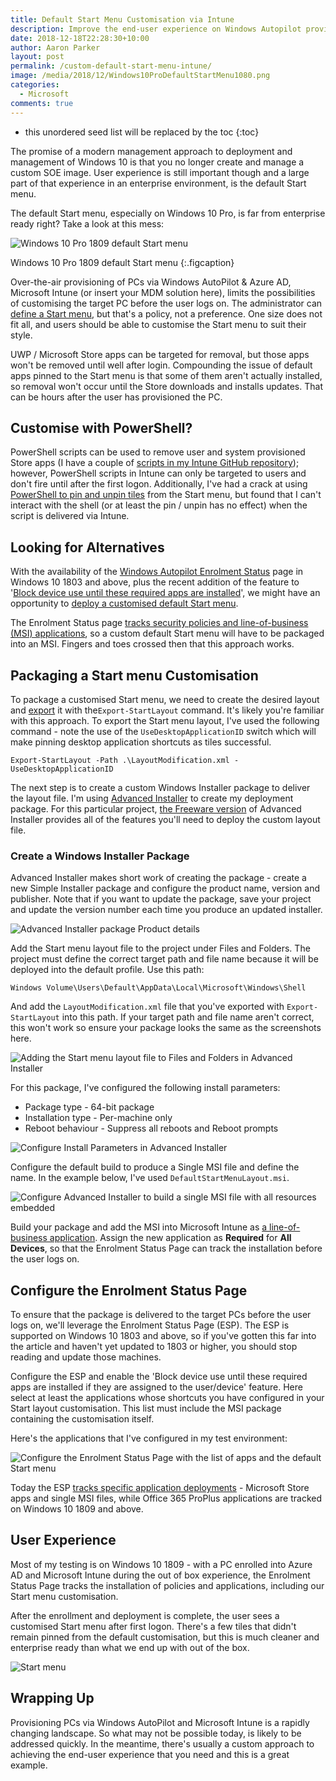 ```yaml
---
title: Default Start Menu Customisation via Intune
description: Improve the end-user experience on Windows Autopilot provisioned, and Microsoft Intune managed Windows PCs.
date: 2018-12-18T22:28:30+10:00
author: Aaron Parker
layout: post
permalink: /custom-default-start-menu-intune/
image: /media/2018/12/Windows10ProDefaultStartMenu1080.png
categories:
  - Microsoft
comments: true
---
```

* this unordered seed list will be replaced by the toc
{:toc}

The promise of a modern management approach to deployment and management of Windows 10 is that you no longer create and manage a custom SOE image. User experience is still important though and a large part of that experience in an enterprise environment, is the default Start menu.

The default Start menu, especially on Windows 10 Pro, is far from enterprise ready right? Take a look at this mess:

![Windows 10 Pro 1809 default Start menu]({{site.baseurl}}/media/2018/12/StartMenu.png)

Windows 10 Pro 1809 default Start menu
{:.figcaption}

Over-the-air provisioning of PCs via Windows AutoPilot & Azure AD, Microsoft Intune (or insert your MDM solution here), limits the possibilities of customising the target PC before the user logs on. The administrator can [define a Start menu](https://docs.microsoft.com/en-us/windows/configuration/customize-windows-10-start-screens-by-using-mobile-device-management), but that's a policy, not a preference. One size does not fit all, and users should be able to customise the Start menu to suit their style.

UWP / Microsoft Store apps can be targeted for removal, but those apps won't be removed until well after login. Compounding the issue of default apps pinned to the Start menu is that some of them aren't actually installed, so removal won't occur until the Store downloads and installs updates. That can be hours after the user has provisioned the PC.

## Customise with PowerShell?

PowerShell scripts can be used to remove user and system provisioned Store apps (I have a couple of [scripts in my Intune GitHub repository](https://github.com/aaronparker/Intune/tree/master/Appx-Apps)); however, PowerShell scripts in Intune can only be targeted to users and don't fire until after the first logon. Additionally, I've had a crack at using [PowerShell to pin and unpin tiles](https://github.com/aaronparker/Intune/blob/master/Start-Menu/PinStartMenuTile.ps1) from the Start menu, but found that I can't interact with the shell (or at least the pin / unpin has no effect) when the script is delivered via Intune.

## Looking for Alternatives

With the availability of the [Windows Autopilot Enrolment Status](https://docs.microsoft.com/en-us/windows/deployment/windows-autopilot/enrollment-status) page in Windows 10 1803 and above, plus the recent addition of the feature to '[Block device use until these required apps are installed](https://docs.microsoft.com/en-us/intune/windows-enrollment-status#block-access-to-a-device-until-a-specific-application-is-installed)', we might have an opportunity to [deploy a customised default Start menu](https://docs.microsoft.com/en-us/windows/configuration/customize-and-export-start-layout).

The Enrolment Status page [tracks security policies and line-of-business (MSI) applications](https://docs.microsoft.com/en-us/intune/windows-enrollment-status#enrollment-status-page-tracking-information), so a custom default Start menu will have to be packaged into an MSI. Fingers and toes crossed then that this approach works.

## Packaging a Start menu Customisation

To package a customised Start menu, we need to create the desired layout and [export](https://docs.microsoft.com/en-us/powershell/module/startlayout/export-startlayout?view=win10-ps) it with the`Export-StartLayout` command. It's likely you're familiar with this approach. To export the Start menu layout, I've used the following command - note the use of the `UseDesktopApplicationID` switch which will make pinning desktop application shortcuts as tiles successful.

`Export-StartLayout -Path .\LayoutModification.xml -UseDesktopApplicationID`

The next step is to create a custom Windows Installer package to deliver the layout file. I'm using [Advanced Installer](https://www.advancedinstaller.com/) to create my deployment package. For this particular project, [the Freeware version](https://www.advancedinstaller.com/top-freeware-features.html) of Advanced Installer provides all of the features you'll need to deploy the custom layout file.

### Create a Windows Installer Package

Advanced Installer makes short work of creating the package - create a new Simple Installer package and configure the product name, version and publisher. Note that if you want to update the package, save your project and update the version number each time you produce an updated installer.

![Advanced Installer package Product details]({{site.baseurl}}/media/2018/12/AdvancedInstaller01-ProductDetails.png)

Add the Start menu layout file to the project under Files and Folders. The project must define the correct target path and file name because it will be deployed into the default profile. Use this path:

`Windows Volume\Users\Default\AppData\Local\Microsoft\Windows\Shell`

And add the `LayoutModification.xml` file that you've exported with `Export-StartLayout` into this path. If your target path and file name aren't correct, this won't work so ensure your package looks the same as the screenshots here.

![Adding the Start menu layout file to Files and Folders in Advanced Installer]({{site.baseurl}}/media/2018/12/AdvancedInstaller02-FilesFolders.png)

For this package, I've configured the following install parameters:

* Package type - 64-bit package
* Installation type - Per-machine only
* Reboot behaviour - Suppress all reboots and Reboot prompts

![Configure Install Parameters in Advanced Installer]({{site.baseurl}}/media/2018/12/AdvancedInstaller02a-InstallParameters.png)

Configure the default build to produce a Single MSI file and define the name. In the example below, I've used `DefaultStartMenuLayout.msi`.

![Configure Advanced Installer to build a single MSI file with all resources embedded]({{site.baseurl}}/media/2018/12/AdvancedInstaller03-Builds.png)

Build your package and add the MSI into Microsoft Intune as [a line-of-business application](https://docs.microsoft.com/en-us/intune/lob-apps-windows). Assign the new application as **Required** for **All Devices**, so that the Enrolment Status Page can track the installation before the user logs on.

## Configure the Enrolment Status Page

To ensure that the package is delivered to the target PCs before the user logs on, we'll leverage the Enrolment Status Page (ESP). The ESP is supported on Windows 10 1803 and above, so if you've gotten this far into the article and haven't yet updated to 1803 or higher, you should stop reading and update those machines.

Configure the ESP and enable the 'Block device use until these required apps are installed if they are assigned to the user/device' feature. Here select at least the applications whose shortcuts you have configured in your Start layout customisation. This list must include the MSI package containing the customisation itself.

Here's the applications that I've configured in my test environment:

![Configure the Enrolment Status Page with the list of apps and the default Start menu]({{site.baseurl}}/media/2018/12/EnrollmentStatusPage.png)

Today the ESP [tracks specific application deployments](https://docs.microsoft.com/en-us/windows/deployment/windows-autopilot/enrollment-status) - Microsoft Store apps and single MSI files, while Office 365 ProPlus applications are tracked on Windows 10 1809 and above.

## User Experience

Most of my testing is on Windows 10 1809 - with a PC enrolled into Azure AD and Microsoft Intune during the out of box experience, the Enrolment Status Page tracks the installation of policies and applications, including our Start menu customisation.

After the enrollment and deployment is complete, the user sees a customised Start menu after first logon. There's a few tiles that didn't remain pinned from the default customisation, but this is much cleaner and enterprise ready than what we end up with out of the box.

![Start menu]({{site.baseurl}}/media/2018/12/UserDeployment-StartMenu.png)

## Wrapping Up

Provisioning PCs via Windows AutoPilot and Microsoft Intune is a rapidly changing landscape. So what may not be possible today, is likely to be addressed quickly. In the meantime, there's usually a custom approach to achieving the end-user experience that you need and this is a great example.
